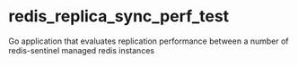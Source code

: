 # redis_replica_sync_perf_test
Go application that evaluates replication performance between a number of redis-sentinel managed redis instances
